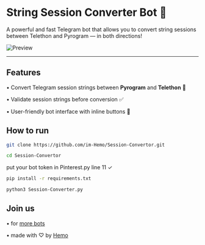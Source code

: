 # String Session Converter Bot 🔁

A powerful and fast Telegram bot that allows you to convert string sessions between Telethon and Pyrogram — in both directions!

![Preview](https://i.ibb.co/d0LKydZM/image.jpg)

---

## Features

• Convert Telegram session strings between **Pyrogram** and **Telethon**  🔄

• Validate session strings before conversion ✅

• User-friendly bot interface with inline buttons 🤖


## How to run

```bash
git clone https://github.com/im-Hemo/Session-Convertor.git
```
```bash
cd Session-Convertor
```
put your bot token in Pinterest.py line 11 ✓
```bash
pip install -r requirements.txt
```
```bash
python3 Session-Converter.py
```



## Join us
• for [more bots ](https://t.me/lmmm5)

• made with ♡ by [Hemo ](https://t.me/x_g_v)

 
